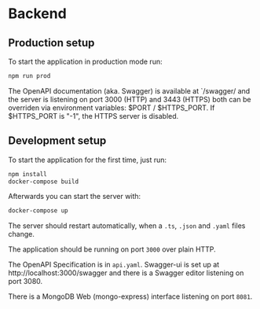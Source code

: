 # Backend

## Production setup
To start the application in production mode run:

```bash
npm run prod
```

The OpenAPI documentation (aka. Swagger) is available at `/swagger/ and the
server is listening on port 3000 (HTTP) and 3443 (HTTPS) both can be overriden
via environment variables: $PORT / $HTTPS_PORT. If $HTTPS_PORT is "-1", the
HTTPS server is disabled.

## Development setup
To start the application for the first time, just run:

```bash
npm install
docker-compose build
```

Afterwards you can start the server with:

```bash
docker-compose up
```

The server should restart automatically, when a `.ts`, `.json` and `.yaml`
files change.

The application should be running on port `3000` over plain HTTP.

The OpenAPI Specification is in `api.yaml`. Swagger-ui is set up at http://localhost:3000/swagger and there is a Swagger editor listening on port 3080.

There is a MongoDB Web (mongo-express) interface listening on port `8081`.

